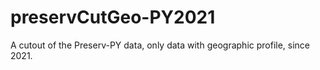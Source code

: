# preservCutGeo-PY2021
 A cutout of the Preserv-PY data, only data with geographic profile, since 2021. 
